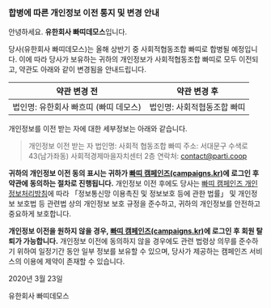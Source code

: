### 합병에 따른 개인정보 이전 통지 및 변경 안내

안녕하세요. **유한회사 빠띠데모스**입니다.

당사(유한회사 빠띠데모스)는 올해 상반기 중 사회적협동조합 빠띠로 합병될 예정입니다. 이에 따라 당사가 보유하는 귀하의 개인정보가 사회적협동조합 빠띠로 모두 이전되고, 약관도 아래와 같이 변경됨을 안내드립니다.

| 약관 변경 전                          | 약관 변경 후                |
| ------------------------------------- | --------------------------- |
| 법인명: 유한회사 빠흐띠 (빠띠 데모스) | 법인명: 사회적협동조합 빠띠 |

개인정보를 이전 받는 자에 대한 세부정보는 아래와 같습니다.

> 개인정보 이전 받는 자
> 법인명: 사회적 협동조합 빠띠
> 주소: 서대문구 수색로 43(남가좌동) 사회적경제마을자치센터 2층
> 연락처: contact@parti.coop

**귀하의 개인정보 이전 동의 표시는 귀하가 [빠띠 캠페인즈(campaigns.kr)](//campaigns.kr)에 로그인 후 약관에 동의하는 절차로 진행됩니다.** 개인정보 이전 후에도 당사는 [빠띠 캠페인즈 개인정보처리방침](https://campaigns.kr/privacy)에 따라 「정보통신망 이용촉진 및 정보보호 등에 관한 법률」 및 개인정보 보호법 등 관련법 상의 개인정보 보호 규정을 준수하고, 귀하의 개인정보를 안전하고 중요하게 보호합니다.

**개인정보 이전을 원하지 않을 경우, [빠띠 캠페인즈(campaigns.kr)](//campaigns.kr)에 로그인 후 회원 탈퇴가 가능합니다.** 개인정보 이전에 동의하지 않을 경우에도 관련 법령상 의무를 준수하기 위하여 일정기간 동안 일부 정보를 보유할 수 있으며, 당사가 제공하는 캠페인즈 서비스의 이용에 제약이 존재할 수 있습니다.

2020년 3월 23일

유한회사 빠띠데모스
